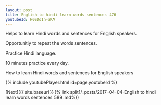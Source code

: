 ```yaml
---
layout: post
title: English to hindi learn words sentences 476 
youtubeId: H0SDo1n-aKA
---
```

 
 
Helps to learn Hindi words and sentences for English speakers.

Opportunitiy to repeat the words sentences. 

Practice Hindi language. 
 
10 minutes practice every day. 
 
How to learn Hindi words and sentences for English speakers 
 
{% include youtubePlayer.html id=page.youtubeId %}
 
 
[Next]({{ site.baseurl }}{% link  split1/_posts/2017-04-04-English to hindi learn words sentences 589 .md%})
 
